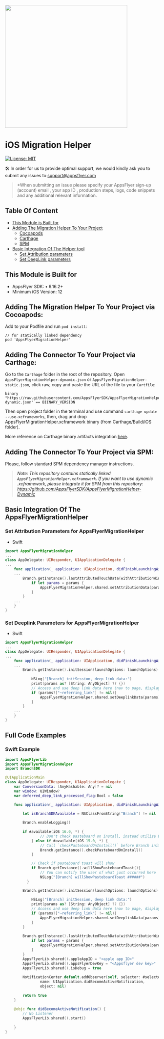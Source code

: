 <img src="https://massets.appsflyer.com/wp-content/uploads/2018/06/20092440/static-ziv_1TP.png"  width="400" > 

# iOS Migration Helper

[![License: MIT](https://img.shields.io/badge/License-MIT-blue.svg)](https://github.com/AppsFlyerSDK/AppsFlyerMigrationHelper/blob/main/LICENSE)

🛠 In order for us to provide optimal support, we would kindly ask you to submit any issues to
support@appsflyer.com

> *When submitting an issue please specify your AppsFlyer sign-up (account) email , your app ID , production steps, logs, code snippets and any additional relevant information.

## Table Of Content
  * [This Module is Built for](#plugin-build-for)
  * [Adding The Migration Helper To Your Project](#install-connector)
    + [Cocoapods](#cocoapods)
    + [Carthage](#carthage)
    + [SPM](#spm)
  * [Basic Integration Of The Helper tool](#basic-integration)
    + [Set Attribution parameters](#set-attribution-parameters)
    + [Set DeepLink parameters](#set-deeplink-parameters)


## <a id="plugin-build-for"> This Module is Built for
- AppsFlyer SDK:
	•	6.16.2+
- Minimum iOS Version: 12


## <a id="cocoapods">  Adding The Migration Helper To Your Project via Cocoapods: 
Add to your Podfile and run `pod install`:
```
// for statically linked dependency
pod 'AppsFlyerMigrationHelper'
```


## <a id="carthage">  Adding The Connector To Your Project via Carthage: 
Go to the `Carthage` folder in the root of the repository. Open `AppsFlyerMigrationHelper-dynamic.json` or `AppsFlyerMigrationHelper-static.json`, click raw, copy and paste the URL of the file to your `Cartfile`: 
```
binary "https://raw.githubusercontent.com/AppsFlyerSDK/AppsFlyerMigrationHelper/main/Carthage/AppsFlyerMigrationHelper-dynamic.json" == BIINARY_VERSION
```
Then open project folder in the terminal and use command `carthage update --use-xcframeworks`, then, drag and drop AppsFlyerMigrationHelper.xcframework binary (from Carthage/Build/iOS folder).

More reference on Carthage binary artifacts integration [here](https://github.com/Carthage/Carthage/blob/master/Documentation/Artifacts.md).

## <a id="spm">  Adding The Connector To Your Project via SPM: 
Please, follow standard SPM dependency manager instructions.

> *Note: This repository contains statically linked `AppsFlyerMigrationHelper.xcframework`. If you want to use dynamic .xcframework, please integrate it for SPM from this repository:
https://github.com/AppsFlyerSDK/AppsFlyerMigrationHelper-Dynamic* 


## <a id="basic-integration"> Basic Integration Of The AppsFlyerMigrationHelper

### <a id="set-attribution-parameters"> Set Attribution Parameters for AppsFlyerMigrationHelper
- Swift 
```swift
import AppsFlyerMigrationHelper
...
class AppDelegate: UIResponder, UIApplicationDelegate {
...
    func application(_ application: UIApplication, didFinishLaunchingWithOptions launchOptions: [UIApplication.LaunchOptionsKey: Any]?) -> Bool {
    ...
        Branch.getInstance().lastAttributedTouchData(withAttributionWindow:<#DAY>) { (params, error) in
            if let params = params {
                AppsFlyerMigrationHelper.shared.setAttributionData(params.lastAttributedTouchJSON)
            }
        }
    ...
    }
}
```

### <a id="set-deeplink-parameters"> Set Deeplink Parameters for AppsFlyerMigrationHelper
- Swift 
```swift
import AppsFlyerMigrationHelper
...
class AppDelegate: UIResponder, UIApplicationDelegate {
...
    func application(_ application: UIApplication, didFinishLaunchingWithOptions launchOptions: [UIApplication.LaunchOptionsKey: Any]?) -> Bool {
    ...
        Branch.getInstance().initSession(launchOptions: launchOptions) { (params, error) in
            
            NSLog("[Branch] initSession, deep link data:")
            print(params as? [String: AnyObject] ?? {})
            // Access and use deep link data here (nav to page, display content, etc.)
            if (params?["~referring_link"] != nil){
                AppsFlyerMigrationHelper.shared.setDeeplinkData(params)
            }
        }
    ...
    }
}    
```


## <a id="example"> Full Code Examples

### Swift Example 
```swift
import AppsFlyerLib
import AppsFlyerMigrationHelper
import BranchSDK

@UIApplicationMain
class AppDelegate: UIResponder, UIApplicationDelegate {
    var ConversionData: [AnyHashable: Any]? = nil
    var window: UIWindow?
    var deferred_deep_link_processed_flag:Bool = false

    func application(_ application: UIApplication, didFinishLaunchingWithOptions launchOptions: [UIApplication.LaunchOptionsKey: Any]?) -> Bool {
        
        let isBranchSDKAvailable = NSClassFromString("Branch") != nil

        Branch.enableLogging()
        
        if #available(iOS 16.0, *) {
                // Don't check pasteboard on install, instead utilize UIPasteControl
            } else if #available(iOS 15.0, *) {
                // Call `checkPasteboardOnInstall()` before Branch initialization
                Branch.getInstance().checkPasteboardOnInstall()
            }

            // Check if pasteboard toast will show
            if Branch.getInstance().willShowPasteboardToast(){
                // You can notify the user of what just occurred here
                NSLog("[Branch] willShowPasteboardToast ######")
          }

        Branch.getInstance().initSession(launchOptions: launchOptions) { (params, error) in
            
            NSLog("[Branch] initSession, deep link data:")
            print(params as? [String: AnyObject] ?? {})
            // Access and use deep link data here (nav to page, display content, etc.)
            if (params?["~referring_link"] != nil){
                AppsFlyerMigrationHelper.shared.setDeeplinkData(params)
            }
        }
        
        Branch.getInstance().lastAttributedTouchData(withAttributionWindow:0) { (params, error) in
            if let params = params {
                AppsFlyerMigrationHelper.shared.setAttributionData(params.lastAttributedTouchJSON)
            }
        }
        AppsFlyerLib.shared().appleAppID = "<apple app ID>"
        AppsFlyerLib.shared().appsFlyerDevKey = "<Appsflyer dev key>"
        AppsFlyerLib.shared().isDebug = true
        
        NotificationCenter.default.addObserver(self, selector: #selector(didBecomeActiveNotification),
                name: UIApplication.didBecomeActiveNotification,
                object: nil)
        
        return true
    }
    
    @objc func didBecomeActiveNotification() {
        // No Listener
        AppsFlyerLib.shared().start()
        
    }
}
```

